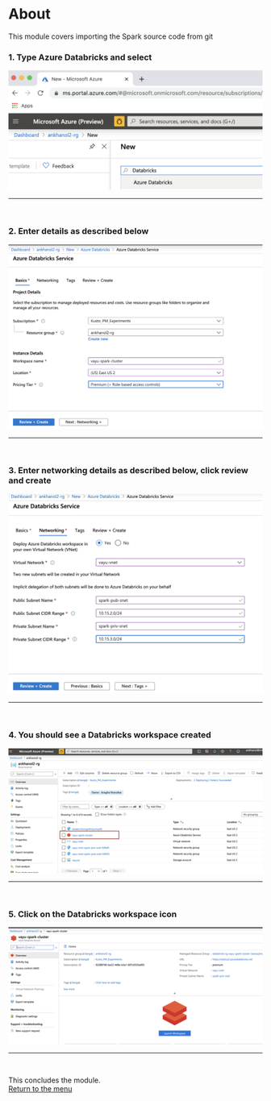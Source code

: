 

# About

This module covers importing the Spark source code from git<br>


### 1. Type Azure Databricks and select
![CreateStorage01](images/04-databricks-01.png)
<br>
<hr>
<br>

### 2. Enter details as described below
![CreateStorage02](images/04-databricks-02.png)
<br>
<hr>
<br>

### 3. Enter networking details as described below, click review and create
![CreateStorage03](images/04-databricks-03.png)
<br>
<hr>
<br>


### 4. You should see a Databricks workspace created
![CreateStorage05](images/04-databricks-04.png)
<br>
<hr>
<br>

### 5. Click on the Databricks workspace icon
![CreateStorage06](images/04-databricks-05.png)
<br>
<hr>
<br>


This concludes the module.<br>
[Return to the menu](https://github.com/anagha-microsoft/adx-kafkaConnect-hol/tree/master/hdi-standalone-nonesp#lets-get-started)
